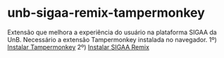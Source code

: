 # unb-sigaa-remix-tampermonkey
Extensão que melhora a experiência do usuário na plataforma SIGAA da UnB. Necessário a extensão Tampermonkey instalada no navegador.
1º) [Instalar Tampermonkey](https://www.tampermonkey.net/)
2º) [Instalar SIGAA Remix](https://github.com/luisrguerra/unb-sigaa-remix-tampermonkey/raw/main/SIGAA%20Remix.user.js)
